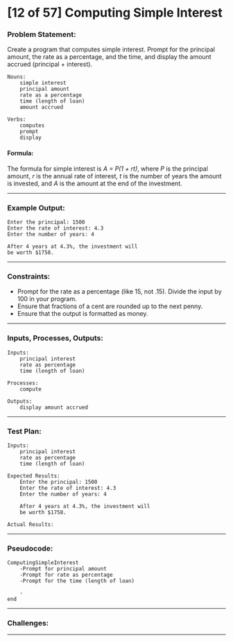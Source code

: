 # [12 of 57] Computing Simple Interest

### Problem Statement:

Create a program that computes simple interest. Prompt for the principal amount, the rate as a percentage, and the time, and display the amount accrued (principal + interest).

    Nouns:
        simple interest
        principal amount
        rate as a percentage
        time (length of loan)
        amount accrued

    Verbs:
        computes
        prompt
        display

#### Formula:

  The formula for simple interest is *A = P(1 + rt)*, where _P_ is the principal amount, _r_ is the annual rate of interest, _t_ is the number of years the amount is invested, and _A_ is the amount at the end of the investment.

---
### Example Output:

    Enter the principal: 1500
    Enter the rate of interest: 4.3
    Enter the number of years: 4
    
    After 4 years at 4.3%, the investment will
    be worth $1758.

---
### Constraints:

* Prompt for the rate as a percentage (like 15, not .15). Divide the input by 100 in your program.
* Ensure that fractions of a cent are rounded up to the next penny.
* Ensure that the output is formatted as money.

---
### Inputs, Processes, Outputs:

    Inputs:
        principal interest
        rate as percentage
        time (length of loan)

    Processes:
        compute

    Outputs:
        display amount accrued

---
### Test Plan:

    Inputs:
        principal interest
        rate as percentage
        time (length of loan)

    Expected Results:
        Enter the principal: 1500
        Enter the rate of interest: 4.3
        Enter the number of years: 4
        
        After 4 years at 4.3%, the investment will
        be worth $1758.

    Actual Results:
    
---
### Pseudocode:

    ComputingSimpleInterest
        -Prompt for principal amount
        -Prompt for rate as percentage
        -Prompt for the time (length of loan)
        
        -
    end

---
### Challenges:

---
